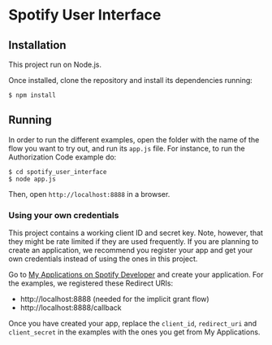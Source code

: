 # Spotify User Interface

## Installation

This project run on Node.js.

Once installed, clone the repository and install its dependencies running:

    $ npm install

## Running 
In order to run the different examples, open the folder with the name of the flow you want to try out, and run its `app.js` file. For instance, to run the Authorization Code example do:

    $ cd spotify_user_interface
    $ node app.js

Then, open `http://localhost:8888` in a browser.

### Using your own credentials
This project contains a working client ID and secret key. Note, however, that they might be rate limited if they are used frequently. If you are planning to create an application, we recommend you register your app and get your own credentials instead of using the ones in this project.

Go to [My Applications on Spotify Developer](https://developer.spotify.com/my-applications) and create your application. For the examples, we registered these Redirect URIs:

* http://localhost:8888 (needed for the implicit grant flow)
* http://localhost:8888/callback

Once you have created your app, replace the `client_id`, `redirect_uri` and `client_secret` in the examples with the ones you get from My Applications.
